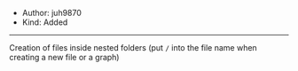 - Author: juh9870
- Kind: Added
---
Creation of files inside nested folders (put `/` into the file name when creating a new file or a graph)